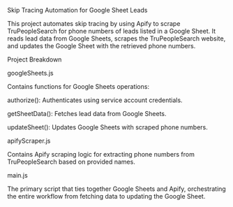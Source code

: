 Skip Tracing Automation for Google Sheet Leads

This project automates skip tracing by using Apify to scrape TruPeopleSearch for phone numbers of leads listed in a Google Sheet. It reads lead data from Google Sheets, scrapes the TruPeopleSearch website, and updates the Google Sheet with the retrieved phone numbers.

Project Breakdown

googleSheets.js

Contains functions for Google Sheets operations:

authorize(): Authenticates using service account credentials.

getSheetData(): Fetches lead data from Google Sheets.

updateSheet(): Updates Google Sheets with scraped phone numbers.

apifyScraper.js

Contains Apify scraping logic for extracting phone numbers from TruPeopleSearch based on provided names.

main.js

The primary script that ties together Google Sheets and Apify, orchestrating the entire workflow from fetching data to updating the Google Sheet.

